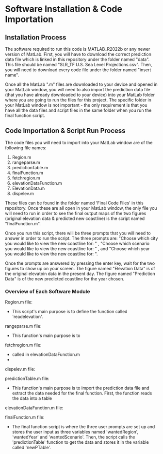 # Software Installation & Code Importation
## Installation Process

The software required to run this code is MATLAB_R2022b or any newer version of MatLab. First, you will have to download the correct prediction data file which is linked in this repository under the folder named "data". This file should be named "SLR_TF U.S. Sea Level Projections.csv". Then, you will need to download every code file under the folder named "insert name".

Once all the MatLab ".m" files are downloaded to your device and opened in your MatLab window, you will need to also import the prediction data file (that you have already downloaded to your device) into your MatLab folder where you are going to run the files for this project. The specific folder in your MatLab window is not important - the only requirement is that you have all the data files and script files in the same folder when you run the final function script. 

## Code Importation & Script Run Process

The code files you will need to import into your MatLab window are of the following file names: 
1. Region.m 
2. rangeparse.m
3. predictionTable.m
4. finalFunction.m
5. fetchregion.m
6. elevationDataFunction.m
7. ElevationData.m
8. dispelev.m

These files can be found in the folder named 'Final Code Files' in this repository. Once these are all open in your MatLab window, the only file you will need to run in order to see the final output maps of the two figures (original elevation data & predicted new coastline) is the script named "finalFunction.m". 

Once you run this script, there will be three prompts that you will need to answer in order to run the script. The three prompts are: "Choose which city you would like to view the new coastline for: " , "Choose which scenario you would like to view the new coastline for: " , and "Choose which year you would like to view the new coastline for: ". 

Once the prompts are answered by pressing the enter key, wait for the two figures to show up on your screen. The figure named "Elevation Data" is of the original elevatoin data in the present day. The figure named "Prediction Data" is of the new predicted coastline for the year chosen. 


### Overview of Each Software Module

Region.m file: 

- This script's main purpose is to define the function called 'readelevation'. 


rangeparse.m file: 

- This function's main purpose is to 

fetchregion.m file: 

- called in elevationDataFunction.m 
- 

dispelev.m file: 


predictionTable.m file: 

- This function's main purpose is to import the prediction data file and extract the data needed for the final function. First, the function reads the data into a table 


elevationDataFunction.m file: 


finalFunction.m file: 

- The final function script is where the three user prompts are set up and stores the user input as three variables named 'wantedRegion', 'wantedYear' and 'wantedScenario'. Then, the script calls the 'predictionTable' function to get the data and stores it in the variable called 'newPTable'. 



